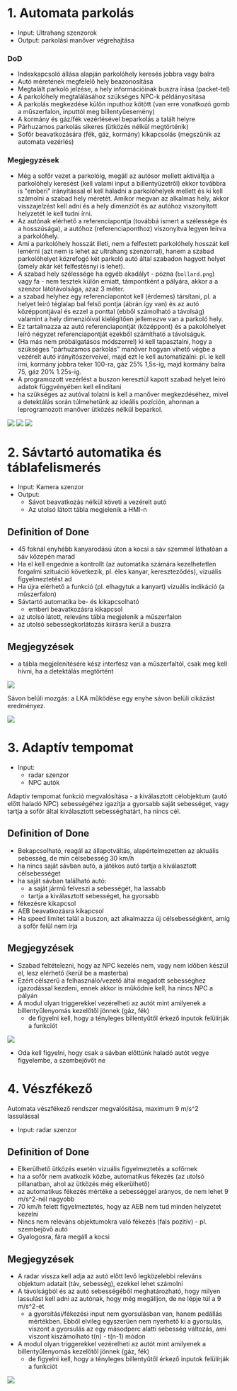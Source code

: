# 1. Automata parkolás

* Input: Ultrahang szenzorok
* Output: parkolási manőver végrehajtása

### DoD

- Indexkapcsoló állása alapján parkolóhely keresés jobbra vagy balra
- Autó méretének megfelelő hely beazonosítása
- Megtalált parkoló jelzése, a hely információinak buszra írása (packet-tel)
- A parkolóhely megtalálásához szükséges NPC-k példányosítása
- A parkolás megkezdése külön inputhoz kötött (van erre vonatkozó gomb a műszerfalon, inputtól meg billentyűesemény)
- A kormány és gáz/fék vezérlésével beparkolás a talált helyre
- Párhuzamos parkolás sikeres (ütközés nélkül megtörténik)
- Sofőr beavatkozására (fék, gáz, kormány) kikapcsolás (megszűnik az automata vezérlés)

### Megjegyzések

* Még a sofőr vezet a parkolóig, megáll az autósor mellett aktiváltja a parkolóhely keresést (kell valami input a billentyűzetről) ekkor továbbra is "emberi" irányítással el kell haladni a parkolóhelyek mellett és ki kell számolni a szabad hely méretét. Amikor megvan az alkalmas hely, akkor visszajelzést kell adni és a hely dimenziót és az autóhoz viszonyított helyzetét le kell tudni írni.
* Az autónak elérhető a referenciapontja (továbbá ismert a szélessége és a hosszúsága), a autóhoz (referenciaponthoz) viszonyítva legyen leírva a parkolóhely.
* Ami a parkolóhely hosszát illeti, nem a felfestett parkolóhely hosszát kell lemérni (azt nem is lehet az ultrahang szenzorral), hanem a szabad parkolóhelyet közrefogó két parkoló autó által szabadon hagyott helyet (amely akár két felfestésnyi is lehet).
* A szabad hely szélessége ha egyéb akadályt - pózna (`bollard.png`) vagy fa - nem tesztek külön emiatt, támpontként a pályára, akkor a a szenzor látótávolsága, azaz 3 méter.
* a szabad helyhez egy referenciapontot kell (érdemes) társítani, pl. a helyet leíró téglalap bal felső pontja (ábrán így van) és az autó középpontjával és ezzel a ponttal (ebből számolható a távolság) valamint a hely dimenzióival kielégítően jellemezve van a parkoló hely.
* Ez tartalmazza az autó referenciapontját (középpont) és a pakolóhelyet leíró négyzet referenciapontját ezekből számítható a távolságuk.
* (Ha más nem próbálgatásos módszerrel) ki kell tapasztalni, hogy a szükséges "párhuzamos parkolás" manőver hogyan vihető végbe a vezérelt autó irányítószerveivel, majd ezt le kell automatizálni: pl. le kell írni, kormány jobbra teker 100-ra, gáz 25% 1,5s-ig, majd kormány balra 75, gáz 20% 1.25s-ig.
* A programozott vezérlést a buszon keresztül kapott szabad helyet leíró adatok függvényében kell elindítani
* ha szükséges az autóval tolatni is kell a manőver megkezdéséhez, mivel a detektálás során túlmehetünk az ideális pozíción, ahonnan a leprogramozott manőver ütközés nélkül beparkol.

![](images/parking_horizontal.png)
![](images/find_parking_place_horizontal.png)
![](images/parking_place_found_horizontal.png)

# 2. Sávtartó automatika és táblafelismerés

* Input: Kamera szenzor
* Output:
    - Sávot beavatkozás nélkül követi a vezérelt autó
    - Az utolsó látott tábla megjelenik a HMI-n

## Definition of Done

- 45 foknál enyhébb kanyarodású úton a kocsi a sáv szemmel láthatóan a sáv közepén marad
- Ha el kell engednie a kontrollt (az automatika számára kezelhetetlen forgalmi szituáció következik, pl. éles kanyar, kereszteződés), vizuális figyelmeztetést ad
- Ha újra elérhető a funkció (pl. elhagytuk a kanyart) vizuális indikáció (a műszerfalon)
- Sávtartó automatika be- és kikapcsolható
    - emberi beavatkozásra kikapcsol
- az utolsó látott, releváns tábla megjelenik a műszerfalon
- az utolsó sebességkorlátozás kiírásra kerül a buszra

## Megjegyzések

* a tábla megjelenítésére kész interfész van a műszerfaltól, csak meg kell hívni, ha a detektálás megtörtént

![](images/lka.png)

Sávon belüli mozgás: a LKA működése egy enyhe sávon belüli cikázást eredményez.

![](images/lka_wave.png)


# 3. Adaptív tempomat

* Input:
    - radar szenzor
    - NPC autók

Adaptív tempomat funkció megvalósítása - a kiválasztott célobjektum (autó előtt haladó NPC) sebességéhez igazítja a gyorsabb saját sebességet, vagy tartja a sofőr által kiválasztott sebességhatárt, ha nincs cél.

## Definition of Done

- Bekapcsolható, reagál az állapotváltás, alapértelmezetten az aktuális sebesség, de min célsebesség 30 km/h
- ha nincs saját sávban autó, a játékos autó tartja a kiválasztott célsebességet
- ha saját sávban található autó:
    - a saját jármű felveszi a sebességét, ha lassabb
    - tartja a kiválasztott sebességet, ha gyorsabb
- fékezésre kikapcsol
- AEB beavatkozásra kikapcsol
- Ha speed limitet talál a buszon, azt alkalmazza új célsebességként, amíg a sofőr felül nem írja

## Megjegyzések

* Szabad feltételezni, hogy az NPC kezelés nem, vagy nem időben készül el, lesz elérhető (kerül be a masterba)
* Ezért célszerű a felhasználó/vezető által megadott sebességhez igazodással kezdeni, ennek akkor is működnie kell, ha nincs NPC a pályán
* A modul olyan triggerekkel vezérelheti az autót mint amilyenek a billentyűlenyomás kezelőtől jönnek (gáz, fék)
    * de figyelni kell, hogy a tényleges billentyűtől érkező inputok felülírják a funkciót

![](images/acc.png)

* Oda kell figyelni, hogy csak a sávban előttünk haladó autót vegye figyelembe, a szembejövőt ne


# 4. Vészfékező

Automata vészfékező rendszer megvalósítása, maximum 9 m/s^2 lassulással

* Input: radar szenzor

## Definition of Done

- Elkerülhető ütközés esetén vizuális figyelmeztetés a sofőrnek
- ha a sofőr nem avatkozik közbe, automatikus fékezés (az utolsó pillanatban, ahol az ütközés még elkerülhető)
- az automatikus fékezés mértéke a sebességgel arányos, de nem lehet 9 m/s^2-nél nagyobb
- 70 km/h felett figyelmeztetés, hogy az AEB nem tud minden helyzetet kezelni
- Nincs nem releváns objektumokra való fékezés (fals pozitív) - pl. szembejövő autó
- Gyalogosra, fára megáll a kocsi

## Megjegyzések

* A radar vissza kell adja az autó előtt levő legközelebbi releváns objektum adatait (táv, sebesség), ezekkel lehet számolni
* A távolságból és az autó sebességéből meghatározható, hogy milyen lassulást kell adni az autónak, hogy még megálljon, de ne lépje túl a 9 m/s^2-et
    * a gyorsítási/fékezési input nem gyorsulásban van, hanem pedállás mértékben. Ebből elvileg egyszerűen nem nyerhető ki a gyorsulás, viszont a gyorsulás az egy másodperc alatti sebesség változás, ami viszont kiszámolható t(n) - t(n-1) módon
* A modul olyan triggerekkel vezérelheti az autót mint amilyenek a billentyűlenyomás kezelőtől jönnek (gáz, fék)
    * de figyelni kell, hogy a tényleges billentyűtől érkező inputok felülírják a funkciót

![](images/radar_aeb.png)

